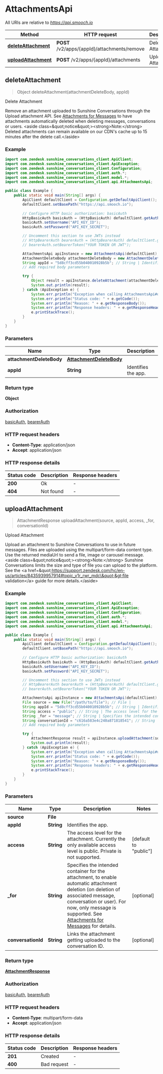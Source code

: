 # AttachmentsApi

All URIs are relative to *https://api.smooch.io*

Method | HTTP request | Description
------------- | ------------- | -------------
[**deleteAttachment**](AttachmentsApi.md#deleteAttachment) | **POST** /v2/apps/{appId}/attachments/remove | Delete Attachment
[**uploadAttachment**](AttachmentsApi.md#uploadAttachment) | **POST** /v2/apps/{appId}/attachments | Upload Attachment



## deleteAttachment

> Object deleteAttachment(attachmentDeleteBody, appId)

Delete Attachment

Remove an attachment uploaded to Sunshine Conversations through the Upload attachment API. See [Attachments for Messages](#section/Attachments-for-Messages) to have attachments automatically deleted when deleting messages, conversations or users. &lt;aside class&#x3D;\&quot;notice\&quot;&gt;&lt;strong&gt;Note:&lt;/strong&gt; Deleted attachments can remain available on our CDN&#39;s cache up to 15 minutes after the delete call.&lt;/aside&gt; 

### Example

```java
import com.zendesk.sunshine_conversations_client.ApiClient;
import com.zendesk.sunshine_conversations_client.ApiException;
import com.zendesk.sunshine_conversations_client.Configuration;
import com.zendesk.sunshine_conversations_client.auth.*;
import com.zendesk.sunshine_conversations_client.model.*;
import com.zendesk.sunshine_conversations_client.api.AttachmentsApi;

public class Example {
    public static void main(String[] args) {
        ApiClient defaultClient = Configuration.getDefaultApiClient();
        defaultClient.setBasePath("https://api.smooch.io");
        
        // Configure HTTP basic authorization: basicAuth
        HttpBasicAuth basicAuth = (HttpBasicAuth) defaultClient.getAuthentication("basicAuth");
        basicAuth.setUsername("API_KEY_ID");
        basicAuth.setPassword("API_KEY_SECRET");

        // Uncomment this section to use JWTs instead
        // HttpBearerAuth bearerAuth = (HttpBearerAuth) defaultClient.getAuthentication("bearerAuth");
        // bearerAuth.setBearerToken("YOUR TOKEN OR JWT");

        AttachmentsApi apiInstance = new AttachmentsApi(defaultClient);
        AttachmentDeleteBody attachmentDeleteBody = new AttachmentDeleteBody(); // AttachmentDeleteBody | 
        String appId = "5d8cff3cd55b040010928b5b"; // String | Identifies the app.
        // Add required body parameters

        try {
            Object result = apiInstance.deleteAttachment(attachmentDeleteBody, appId);
            System.out.println(result);
        } catch (ApiException e) {
            System.err.println("Exception when calling AttachmentsApi#deleteAttachment");
            System.err.println("Status code: " + e.getCode());
            System.err.println("Reason: " + e.getResponseBody());
            System.err.println("Response headers: " + e.getResponseHeaders());
            e.printStackTrace();
        }
    }
}
```

### Parameters


Name | Type | Description  | Notes
------------- | ------------- | ------------- | -------------
 **attachmentDeleteBody** | [**AttachmentDeleteBody**](AttachmentDeleteBody.md)|  |
 **appId** | **String**| Identifies the app. |

### Return type

**Object**

### Authorization

[basicAuth](../README.md#basicAuth), [bearerAuth](../README.md#bearerAuth)

### HTTP request headers

- **Content-Type**: application/json
- **Accept**: application/json

### HTTP response details
| Status code | Description | Response headers |
|-------------|-------------|------------------|
| **200** | Ok |  -  |
| **404** | Not found |  -  |


## uploadAttachment

> AttachmentResponse uploadAttachment(source, appId, access, _for, conversationId)

Upload Attachment

Upload an attachment to Sunshine Conversations to use in future messages. Files are uploaded using the multipart/form-data content type. Use the returned mediaUrl to send a file, image or carousel message. &lt;aside class&#x3D;\&quot;notice\&quot;&gt;&lt;strong&gt;Note:&lt;/strong&gt; Sunshine Conversations limits the size and type of file you can upload to the platform. See the &lt;a href&#x3D;\&quot;https://support.zendesk.com/hc/en-us/articles/8435939957914#topic_v1r_rwr_mdc\&quot;&gt;file validation&lt;/a&gt; guide for more details.&lt;/aside&gt; 

### Example

```java
import com.zendesk.sunshine_conversations_client.ApiClient;
import com.zendesk.sunshine_conversations_client.ApiException;
import com.zendesk.sunshine_conversations_client.Configuration;
import com.zendesk.sunshine_conversations_client.auth.*;
import com.zendesk.sunshine_conversations_client.model.*;
import com.zendesk.sunshine_conversations_client.api.AttachmentsApi;

public class Example {
    public static void main(String[] args) {
        ApiClient defaultClient = Configuration.getDefaultApiClient();
        defaultClient.setBasePath("https://api.smooch.io");
        
        // Configure HTTP basic authorization: basicAuth
        HttpBasicAuth basicAuth = (HttpBasicAuth) defaultClient.getAuthentication("basicAuth");
        basicAuth.setUsername("API_KEY_ID");
        basicAuth.setPassword("API_KEY_SECRET");

        // Uncomment this section to use JWTs instead
        // HttpBearerAuth bearerAuth = (HttpBearerAuth) defaultClient.getAuthentication("bearerAuth");
        // bearerAuth.setBearerToken("YOUR TOKEN OR JWT");

        AttachmentsApi apiInstance = new AttachmentsApi(defaultClient);
        File source = new File("/path/to/file"); // File | 
        String appId = "5d8cff3cd55b040010928b5b"; // String | Identifies the app.
        String access = "public"; // String | The access level for the attachment. Currently the only available access level is public. Private is not supported.
        String _for = "message"; // String | Specifies the intended container for the attachment, to enable automatic attachment deletion (on deletion of associated message, conversation or user). For now, only message is supported. See [Attachments for Messages](#section/Attachments-for-Messages) for details.
        String conversationId = "c616a583e4c240a871818541"; // String | Links the attachment getting uploaded to the conversation ID.
        // Add required body parameters

        try {
            AttachmentResponse result = apiInstance.uploadAttachment(source, appId, access, _for, conversationId);
            System.out.println(result);
        } catch (ApiException e) {
            System.err.println("Exception when calling AttachmentsApi#uploadAttachment");
            System.err.println("Status code: " + e.getCode());
            System.err.println("Reason: " + e.getResponseBody());
            System.err.println("Response headers: " + e.getResponseHeaders());
            e.printStackTrace();
        }
    }
}
```

### Parameters


Name | Type | Description  | Notes
------------- | ------------- | ------------- | -------------
 **source** | **File**|  |
 **appId** | **String**| Identifies the app. |
 **access** | **String**| The access level for the attachment. Currently the only available access level is public. Private is not supported. | [default to &quot;public&quot;]
 **_for** | **String**| Specifies the intended container for the attachment, to enable automatic attachment deletion (on deletion of associated message, conversation or user). For now, only message is supported. See [Attachments for Messages](#section/Attachments-for-Messages) for details. | [optional]
 **conversationId** | **String**| Links the attachment getting uploaded to the conversation ID. | [optional]

### Return type

[**AttachmentResponse**](AttachmentResponse.md)

### Authorization

[basicAuth](../README.md#basicAuth), [bearerAuth](../README.md#bearerAuth)

### HTTP request headers

- **Content-Type**: multipart/form-data
- **Accept**: application/json

### HTTP response details
| Status code | Description | Response headers |
|-------------|-------------|------------------|
| **201** | Created |  -  |
| **400** | Bad request |  -  |

